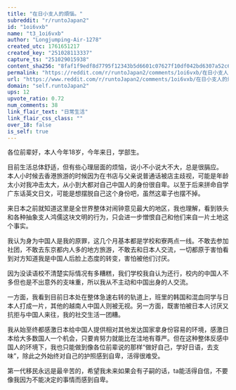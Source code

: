 ```yaml
---
title: "在日小支人的煩惱。"
subreddit: "r/runtoJapan2"
id: "1oi6vxb"
name: "t3_1oi6vxb"
author: "Longjumping-Air-1278"
created_utc: 1761651217
created_key: "251028113337"
capture_ts: "251029015938"
content_sha256: "8faf1f9edf8d7795f12343b5d6601c07627f10df042bd6307a52c655c997129a"
permalink: "https://reddit.com/r/runtoJapan2/comments/1oi6vxb/在日小支人的煩惱/"
url: "https://www.reddit.com/r/runtoJapan2/comments/1oi6vxb/在日小支人的煩惱/"
domain: "self.runtoJapan2"
ups: 12
upvote_ratio: 0.72
num_comments: 38
link_flair_text: "日常生活"
link_flair_css_class: ""
over_18: false
is_self: true
---
```


各位前辈好，本人今年18岁，今年来日，学部生。

目前生活总体舒适，但有些心理层面的烦恼，说小不小说大不大，总是很膈应。  
本人小时候去香港旅游的时候因为在书店与父亲说普通话被店主歧视，可能是年龄太小对我冲击太大，从小到大都对自己中国人的身份很自卑。以至于后来拼命自学广东话英文日文，可能是想摆脱自己这个身份吧，虽然这辈子也摆不掉。

来日本之前就知道这里是全世界整体对闹钟意见最大的地区，我也理解，看到铁头和各种抽象支人鸿儒这块文明的行为，只会进一步憎恨自己和他们来自一片土地这个事实。

我认为身为中国人是我的原罪，这几个月基本都是学校和寮两点一线。不敢去参加社团，不敢去东京都内人多的地方旅游，不敢去和日本人交流，一切都原于害怕看到对方知道我是中国人后脸上态度的转变，害怕被他们讨厌。

因为没读语校不清楚实际情况有多糟糕，我们学校我自认为还行，校内的中国人不多但也是不出意外的支味重，所以我从不主动和中国出身的人交流。

一方面，我看到目前日本处在整体急速右转的轨道上，班里的韩国和混血同学与日本人打成一片，其他的越南人中国人则被无视。另一方面，既害怕被日本人讨厌又抗拒与中国人来往，我的社交生活一团糟。

我从始至终都感激日本给中国人提供相对其他发达国家拿身份容易的环境，感激日本给大多数国人一个机会，只要肯努力就能比在洼地有尊严。但在这种整体反感中国人的环境下，我也只能做到像各位前辈说的那样“做好自己，学好日语，去支味”，除此之外始终对自己的护照感到自卑，活得很难受。

第一代移民永远是最辛苦的，希望我未来如果会有子嗣的话，ta能活得自信，不要像我因为不能决定的事情而感到自卑。
